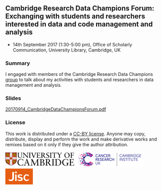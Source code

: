 
## Cambridge Research Data Champions Forum: Exchanging with students and researchers interested in data and code management and analysis

- 14th September 2017 (1:30-5:00 pm), Office of Scholarly Communication, University Library, Cambridge, UK


### Summary

I engaged with members of the Cambridge Research Data Champions [group](http://www.data.cam.ac.uk/intro-data-champions) to talk about my activities with students and researchers in data management and analysis.


### Slides

[20170914_CambridgeDataChampionsForum.pdf](20170914_CambridgeDataChampionsForum.pdf)


### License

This work is distributed under a [CC-BY license](https://en.wikipedia.org/wiki/Creative_Commons_license). Anyone may copy, distribute, display and perform the work and make derivative works and remixes based on it only if they give the author attribution.


<img src=../20170801_JiscResearchDataChampions/UniversityCambridge_logo.png height="50"> <img src=CRUKCI_logo.jpg height="50"> <img src=../20170801_JiscResearchDataChampions/Jisc_logo.png height="50">
